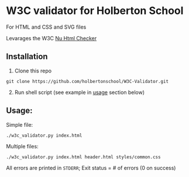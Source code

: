 # W3C validator for Holberton School

For HTML and CSS and SVG files

Levarages the W3C [Nu Html Checker](https://validator.github.io/)

## Installation
1. Clone this repo
```
git clone https://github.com/holbertonschool/W3C-Validator.git
```

2. Run shell script (see example in [usage](#usage) section below)

## Usage:

Simple file:

```
./w3c_validator.py index.html
```

Multiple files:

```
./w3c_validator.py index.html header.html styles/common.css
```

All errors are printed in `STDERR`; Exit status = # of errors (0 on success)